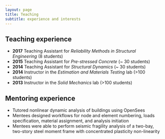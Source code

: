 ```yaml
---
layout: page
title: Teaching
subtitle: experience and interests
---
```



## Teaching experience

  * **2017** Teaching Assistant for _Reliability Methods in Structural Engineering_ (8 students)
  * **2015** Teaching Assistant for _Pre-stressed Concrete_ (~ 30 students)
  * **2014** Teaching Assistant for _Structural Dynamics_ (~ 30 students)
  * **2014** Instructor in the _Estimation and Materials Testing_ lab (>100 students)
  * **2013** Instructor in the _Solid Mechanics_ lab (>100 students) 

## Mentoring experience

  * Tutored nonlinear dynamic analysis of buildings using OpenSees
  * Mentees designed workflows for node and element numbering, loads specification, material assignment, and analysis initiation
  * Mentees were able to perform seismic fragility analysis of a two-bay, two-story steel moment frame with concentrated plasticity non-linearity
